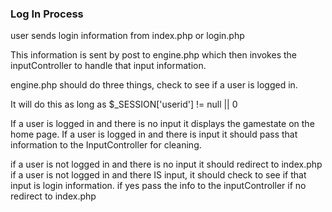 ### Log In Process
user sends login information from index.php or login.php

This information is sent by post to engine.php which then invokes the inputController to handle that input information.

engine.php should do three things, check to see if a user is logged in.

It will do this as long as $_SESSION['userid'] != null || 0

If a user is logged in and there is no input it displays the gamestate on the home page.
If a user is logged in and there is input it should pass that information to the InputController for cleaning.

if a user is not logged in and there is no input it should redirect to index.php
if a user is not logged in and there IS input, it should check to see if that input is login information.
  if yes pass the info to the inputController
  if no redirect to index.php
